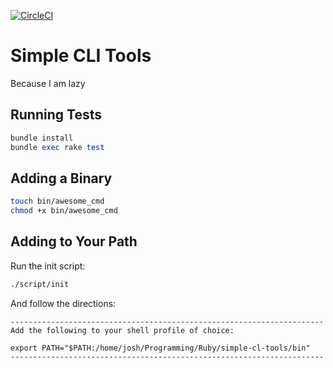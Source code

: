[![CircleCI](https://circleci.com/gh/trueheart78/simple-cli-tools.svg?style=shield)](https://circleci.com/gh/trueheart78/simple-cli-tools)

# Simple CLI Tools

Because I am lazy

## Running Tests

```ruby
bundle install
bundle exec rake test
```

## Adding a Binary

```sh
touch bin/awesome_cmd
chmod +x bin/awesome_cmd
```

## Adding to Your Path

Run the init script:

```sh
./script/init
```

And follow the directions:

```
----------------------------------------------------------------------
Add the following to your shell profile of choice:

export PATH="$PATH:/home/josh/Programming/Ruby/simple-cl-tools/bin"
----------------------------------------------------------------------
```
